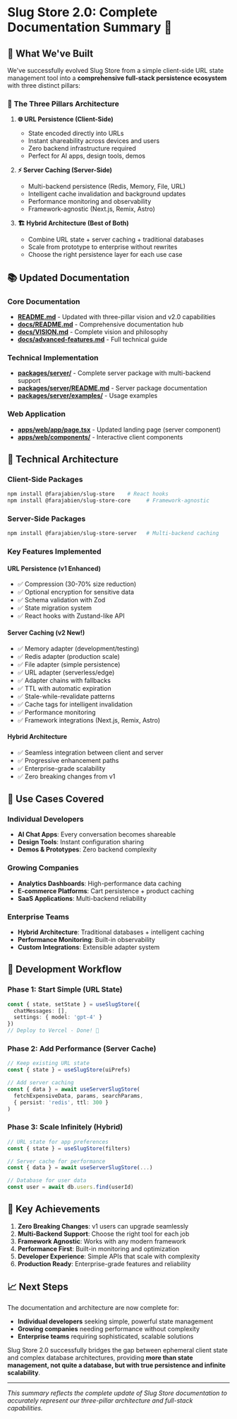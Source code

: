 # Slug Store 2.0: Complete Documentation Summary 🚀

## 🎯 **What We've Built**

We've successfully evolved Slug Store from a simple client-side URL state management tool into a **comprehensive full-stack persistence ecosystem** with three distinct pillars:

### 🌟 **The Three Pillars Architecture**

1. **🌐 URL Persistence (Client-Side)**
   - State encoded directly into URLs
   - Instant shareability across devices and users
   - Zero backend infrastructure required
   - Perfect for AI apps, design tools, demos

2. **⚡ Server Caching (Server-Side)**
   - Multi-backend persistence (Redis, Memory, File, URL)
   - Intelligent cache invalidation and background updates
   - Performance monitoring and observability
   - Framework-agnostic (Next.js, Remix, Astro)

3. **🏗️ Hybrid Architecture (Best of Both)**
   - Combine URL state + server caching + traditional databases
   - Scale from prototype to enterprise without rewrites
   - Choose the right persistence layer for each use case

## 📚 **Updated Documentation**

### Core Documentation
- **[README.md](../README.md)** - Updated with three-pillar vision and v2.0 capabilities
- **[docs/README.md](./README.md)** - Comprehensive documentation hub
- **[docs/VISION.md](./VISION.md)** - Complete vision and philosophy
- **[docs/advanced-features.md](./advanced-features.md)** - Full technical guide

### Technical Implementation
- **[packages/server/](../packages/server/)** - Complete server package with multi-backend support
- **[packages/server/README.md](../packages/server/README.md)** - Server package documentation
- **[packages/server/examples/](../packages/server/examples/)** - Usage examples

### Web Application
- **[apps/web/app/page.tsx](../apps/web/app/page.tsx)** - Updated landing page (server component)
- **[apps/web/components/](../apps/web/components/)** - Interactive client components

## 🔧 **Technical Architecture**

### Client-Side Packages
```bash
npm install @farajabien/slug-store    # React hooks
npm install @farajabien/slug-store-core     # Framework-agnostic
```

### Server-Side Packages
```bash
npm install @farajabien/slug-store-server   # Multi-backend caching
```

### Key Features Implemented

#### URL Persistence (v1 Enhanced)
- ✅ Compression (30-70% size reduction)
- ✅ Optional encryption for sensitive data
- ✅ Schema validation with Zod
- ✅ State migration system
- ✅ React hooks with Zustand-like API

#### Server Caching (v2 New!)
- ✅ Memory adapter (development/testing)
- ✅ Redis adapter (production scale)
- ✅ File adapter (simple persistence)
- ✅ URL adapter (serverless/edge)
- ✅ Adapter chains with fallbacks
- ✅ TTL with automatic expiration
- ✅ Stale-while-revalidate patterns
- ✅ Cache tags for intelligent invalidation
- ✅ Performance monitoring
- ✅ Framework integrations (Next.js, Remix, Astro)

#### Hybrid Architecture
- ✅ Seamless integration between client and server
- ✅ Progressive enhancement paths
- ✅ Enterprise-grade scalability
- ✅ Zero breaking changes from v1

## 🎯 **Use Cases Covered**

### Individual Developers
- **AI Chat Apps**: Every conversation becomes shareable
- **Design Tools**: Instant configuration sharing
- **Demos & Prototypes**: Zero backend complexity

### Growing Companies
- **Analytics Dashboards**: High-performance data caching
- **E-commerce Platforms**: Cart persistence + product caching
- **SaaS Applications**: Multi-backend reliability

### Enterprise Teams
- **Hybrid Architecture**: Traditional databases + intelligent caching
- **Performance Monitoring**: Built-in observability
- **Custom Integrations**: Extensible adapter system

## 🚀 **Development Workflow**

### Phase 1: Start Simple (URL State)
```typescript
const { state, setState } = useSlugStore({
  chatMessages: [],
  settings: { model: 'gpt-4' }
})
// Deploy to Vercel - Done! 🚀
```

### Phase 2: Add Performance (Server Cache)
```typescript
// Keep existing URL state
const { state } = useSlugStore(uiPrefs)

// Add server caching
const { data } = await useServerSlugStore(
  fetchExpensiveData, params, searchParams,
  { persist: 'redis', ttl: 300 }
)
```

### Phase 3: Scale Infinitely (Hybrid)
```typescript
// URL state for app preferences
const { state } = useSlugStore(filters)

// Server cache for performance  
const { data } = await useServerSlugStore(...)

// Database for user data
const user = await db.users.find(userId)
```

## 🎉 **Key Achievements**

1. **Zero Breaking Changes**: v1 users can upgrade seamlessly
2. **Multi-Backend Support**: Choose the right tool for each job
3. **Framework Agnostic**: Works with any modern framework
4. **Performance First**: Built-in monitoring and optimization
5. **Developer Experience**: Simple APIs that scale with complexity
6. **Production Ready**: Enterprise-grade features and reliability

## 📈 **Next Steps**

The documentation and architecture are now complete for:
- **Individual developers** seeking simple, powerful state management
- **Growing companies** needing performance without complexity
- **Enterprise teams** requiring sophisticated, scalable solutions

Slug Store 2.0 successfully bridges the gap between ephemeral client state and complex database architectures, providing **more than state management, not quite a database, but with true persistence and infinite scalability**.

---

*This summary reflects the complete update of Slug Store documentation to accurately represent our three-pillar architecture and full-stack capabilities.* 